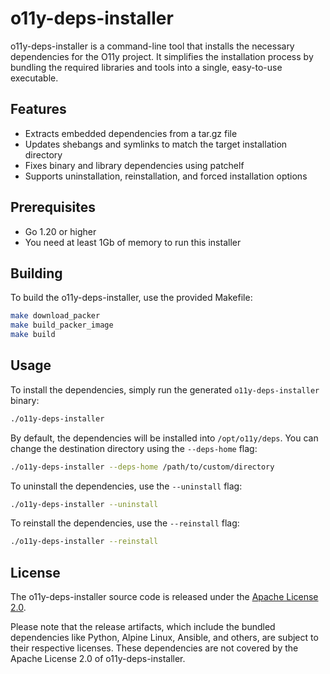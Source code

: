 # o11y-deps-installer

o11y-deps-installer is a command-line tool that installs the necessary
dependencies for the O11y project. It simplifies the installation
process by bundling the required libraries and tools into a single, easy-to-use
executable.

## Features

- Extracts embedded dependencies from a tar.gz file
- Updates shebangs and symlinks to match the target installation directory
- Fixes binary and library dependencies using patchelf
- Supports uninstallation, reinstallation, and forced installation options

## Prerequisites

- Go 1.20 or higher
- You need at least 1Gb of memory to run this installer

## Building

To build the o11y-deps-installer, use the provided Makefile:

```sh
make download_packer
make build_packer_image
make build
```

## Usage

To install the dependencies, simply run the generated `o11y-deps-installer` binary:

```sh
./o11y-deps-installer
```

By default, the dependencies will be installed into `/opt/o11y/deps`. You can change the destination directory using the `--deps-home` flag:

```sh
./o11y-deps-installer --deps-home /path/to/custom/directory
```

To uninstall the dependencies, use the `--uninstall` flag:

```sh
./o11y-deps-installer --uninstall
```

To reinstall the dependencies, use the `--reinstall` flag:

```sh
./o11y-deps-installer --reinstall
```

## License

The o11y-deps-installer source code is released under the [Apache License 2.0](./LICENSE).

Please note that the release artifacts, which include the bundled dependencies
like Python, Alpine Linux, Ansible, and others, are subject to their respective
licenses. These dependencies are not covered by the Apache License 2.0 of
o11y-deps-installer.
